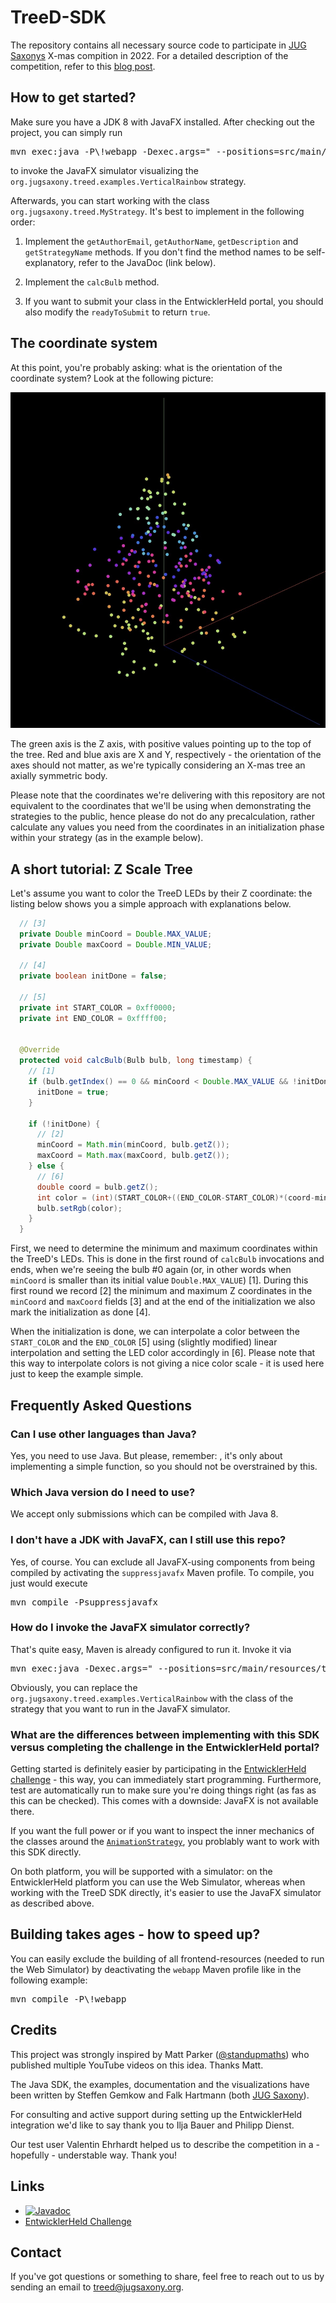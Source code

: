 # TreeD-SDK

The repository contains all necessary source code to participate in [JUG Saxonys](https://www.jugsaxony.org) X-mas compition in 2022. For a detailed description of the competition, refer to this [blog post](https://jugsaxony.org/timeline/2022/10/1/Start-Weihnachtswettbewerb).

## How to get started?

Make sure you have a JDK 8 with JavaFX installed. After checking out the project, you can simply run
<pre>
mvn exec:java -P\!webapp -Dexec.args=" --positions=src/main/resources/treed_01.csv --strategy=org.jugsaxony.treed.examples.VerticalRainbow"
</pre>
to invoke the JavaFX simulator visualizing the <code>org.jugsaxony.treed.examples.VerticalRainbow</code> strategy.

Afterwards, you can start working with the class <code>org.jugsaxony.treed.MyStrategy</code>. It's best to implement in the following order:

1. Implement the <code>getAuthorEmail</code>, <code>getAuthorName</code>, <code>getDescription</code> and <code>getStrategyName</code> methods. If you don't find the method names to be self-explanatory, refer to the JavaDoc (link below).

1. Implement the <code>calcBulb</code> method.

1. If you want to submit your class in the EntwicklerHeld portal, you should also modify the <code>readyToSubmit</code> to return <code>true</code>.
 
## The coordinate system

At this point, you're probably asking: what is the orientation of the coordinate system? Look at the following picture:

![A picture of TreeD with coordinates](TreeD.jpg)

The green axis is the Z axis, with positive values pointing up to the top of the tree. Red and blue axis are X and Y, respectively - the orientation of the axes should not matter, as we're typically considering an X-mas tree an axially symmetric body. 

Please note that the coordinates we're delivering with this repository are not equivalent to the coordinates that we'll be using when demonstrating the strategies to the public, hence please do not do any precalculation, rather calculate any values you need from the coordinates in an initialization phase within your strategy (as in the example below).

## A short tutorial: Z Scale Tree

Let's assume you want to color the TreeD LEDs by their Z coordinate: the listing below shows you a simple approach with explanations below.

```java
  // [3]
  private Double minCoord = Double.MAX_VALUE;
  private Double maxCoord = Double.MIN_VALUE;

  // [4]
  private boolean initDone = false;

  // [5]
  private int START_COLOR = 0xff0000;
  private int END_COLOR = 0xffff00;


  @Override
  protected void calcBulb(Bulb bulb, long timestamp) {
    // [1]
    if (bulb.getIndex() == 0 && minCoord < Double.MAX_VALUE && !initDone) {
      initDone = true;
    }

    if (!initDone) {
      // [2]
      minCoord = Math.min(minCoord, bulb.getZ());
      maxCoord = Math.max(maxCoord, bulb.getZ());
    } else {
      // [6]
      double coord = bulb.getZ();
      int color = (int)(START_COLOR+((END_COLOR-START_COLOR)*(coord-minCoord)/(maxCoord-minCoord))) & 0xffff00;
      bulb.setRgb(color);
    }  
  }
```

First, we need to determine the minimum and maximum coordinates within the TreeD's LEDs. This is done in the first round of <code>calcBulb</code> invocations and ends, when we're seeing the bulb #0 again (or, in other words when <code>minCoord</code> is smaller than its initial value <code>Double.MAX_VALUE</code>) [1]. During this first round we record [2] the minimum and maximum Z coordinates in the <code>minCoord</code> and <code>maxCoord</code> fields [3] and at the end of the initialization we also mark the initialization as done [4].

When the initialization is done, we can interpolate a color between the <code>START_COLOR</code> and the <code>END_COLOR</code> [5] using (slightly modified) linear interpolation and setting the LED color accordingly in [6]. Please note that this way to interpolate colors is not giving a nice color scale - it is used here just to keep the example simple.

## Frequently Asked Questions

### Can I use other languages than Java?

Yes, you need to use Java. But please, remember: , it's only about implementing a simple function, so you should not be overstrained by this.

### Which Java version do I need to use?

We accept only submissions which can be compiled with Java 8. 

### I don't have a JDK with JavaFX, can I still use this repo?

Yes, of course. You can exclude all JavaFX-using components from being compiled by activating the <code>suppressjavafx</code> Maven profile.
To compile, you just would execute
<pre>
mvn compile -Psuppressjavafx
</pre>

### How do I invoke the JavaFX simulator correctly?

That's quite easy, Maven is already configured to run it. Invoke it via
<pre>
mvn exec:java -Dexec.args=" --positions=src/main/resources/treed_01.csv --strategy=org.jugsaxony.treed.examples.VerticalRainbow"
</pre>

Obviously, you can replace the <code>org.jugsaxony.treed.examples.VerticalRainbow</code> with the class of the strategy that you want to run in the JavaFX simulator.

### What are the differences between implementing with this SDK versus completing the challenge in the EntwicklerHeld portal?

Getting started is definitely easier by participating in the [EntwicklerHeld challenge](https://platform.entwicklerheld.de/challenge/treed/) - this way, you can immediately start programming. Furthermore, test are automatically run to make sure you're doing things right (as fas as this can be checked). This comes with a downside: JavaFX is not available there.

If you want the full power or if you want to inspect the inner mechanics of the classes around the [<code>AnimationStrategy</code>](https://teamtreed.github.io/public/index.html?org/jugsaxony/treed/api/AnimationStrategy.html), you problably want to work with this SDK directly.

On both platform, you will be supported with a simulator: on the EntwicklerHeld platform you can use the Web Simulator, whereas when working with the TreeD SDK directly, it's easier to use the JavaFX simulator as described above.

## Building takes ages - how to speed up?

You can easily exclude the building of all frontend-resources (needed to run the Web Simulator) by deactivating the <code>webapp</code> Maven profile like in the following example:

<pre>
mvn compile -P\!webapp
</pre>

## Credits

This project was strongly inspired by Matt Parker 
([@standupmaths](https://twitter.com/standupmaths)) who published multiple YouTube videos on this idea. Thanks Matt. 

The Java SDK, the examples, documentation and the visualizations have been written by Steffen Gemkow and Falk Hartmann (both [JUG Saxony](https://www.jugsaxony.org)).

For consulting and active support during setting up the EntwicklerHeld integration we'd like to say thank you to Ilja Bauer and Philipp Dienst.

Our test user Valentin Ehrhardt helped us to describe the competition in a - hopefully - understable way. Thank you!

## Links

* [![Javadoc](https://img.shields.io/badge/JavaDoc-Online-green)](https://TeamTreeD.github.io/public/)
* [EntwicklerHeld Challenge](https://platform.entwicklerheld.de/challenge/treed/)

## Contact

If you've got questions or something to share, feel free to reach out to us by sending an email
to [treed@jugsaxony.org](mailto:treed@jugsaxony.org).